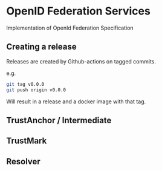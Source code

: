 # OpenID Federation Services

Implementation of OpenId Federation Specification

## Creating a release

Releases are created by Github-actions on tagged commits.

e.g.

```bash
git tag v0.0.0
git push origin v0.0.0
```

Will result in a release and a docker image with that tag.

## TrustAnchor / Intermediate 


## TrustMark


## Resolver
